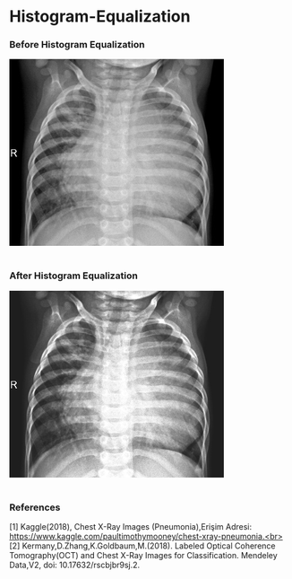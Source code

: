 # Histogram-Equalization

### Before Histogram Equalization
![GitHub Logo](/images/Chest_X-Ray_Before_HE.jpeg)
<br><br>
### After Histogram Equalization
![GitHub Logo](/images/Chest_X-Ray_After_HE.jpeg)
<br><br>
### References
[1] Kaggle(2018), Chest X-Ray Images (Pneumonia),Erişim Adresi: https://www.kaggle.com/paultimothymooney/chest-xray-pneumonia.<br>
[2] Kermany,D.Zhang,K.Goldbaum,M.(2018). Labeled Optical Coherence Tomography(OCT) and Chest X-Ray Images for Classification. Mendeley Data,V2, doi: 10.17632/rscbjbr9sj.2.
